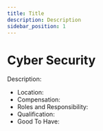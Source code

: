 ```yaml
---
title: Title
description: Description
sidebar_position: 1
---
```


<!-- @format -->

# Cyber Security

Description:

- Location:
- Compensation:
- Roles and Responsibility:
- Qualification:
- Good To Have:

